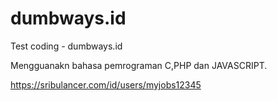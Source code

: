 # dumbways.id
Test coding - dumbways.id

Mengguanakn bahasa pemrograman C,PHP dan JAVASCRIPT.

https://sribulancer.com/id/users/myjobs12345
